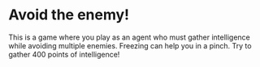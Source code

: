# Avoid the enemy!

This is a game where you play as an agent who must gather intelligence while avoiding multiple enemies. Freezing can help you in a pinch. Try to gather 400 points of intelligence!
